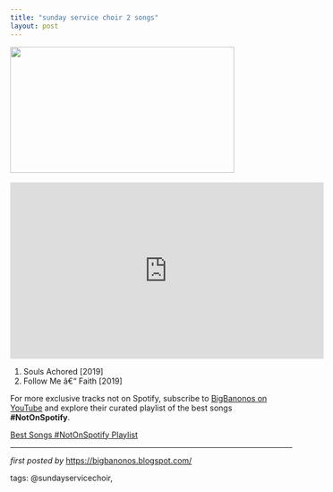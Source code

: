 ```yaml
---
title: "sunday service choir 2 songs"
layout: post
---
```

<div class="separator" >
<a href="https://i.ytimg.com/vi/bPY4KbUmVdk/maxresdefault.jpg" imageanchor="1"><img border="0" data-original-height="450" data-original-width="800" height="225" src="https://i.ytimg.com/vi/bPY4KbUmVdk/maxresdefault.jpg" width="400" /></a></div>
<br />
<iframe allowfullscreen="allowfullscreen" frameborder="0" height="315" src="https://www.youtube.com/embed/videoseries?list=PLtuNtuTatqI1lmWOTsflPv3cKKOYjWCYy" width="560"></iframe><br />
<ol>
<li>Souls Achored [2019]</li>
<li>Follow Me â€“ Faith [2019]</li>
</ol>


<!--Subscribe and Playlist Links-->
<div>
    <p>For more exclusive tracks not on Spotify, subscribe to <a href="https://www.youtube.com/@BigBanonos" target="_blank">BigBanonos on YouTube</a> and explore their curated playlist of the best songs <strong>#NotOnSpotify</strong>.</p>
    <p><a href="https://www.youtube.com/playlist?list=PLtuNtuTatqI0kFahUCbtbfenC_ET5O_tr" target="_blank">Best Songs #NotOnSpotify Playlist<br /></a></p></div>

<hr />

<p><em>first posted by</em> <a href="https://bigbanonos.blogspot.com/" rel="noopener" target="_new">https://bigbanonos.blogspot.com/</a></p>

<p>tags: @sundayservicechoir,</p>
